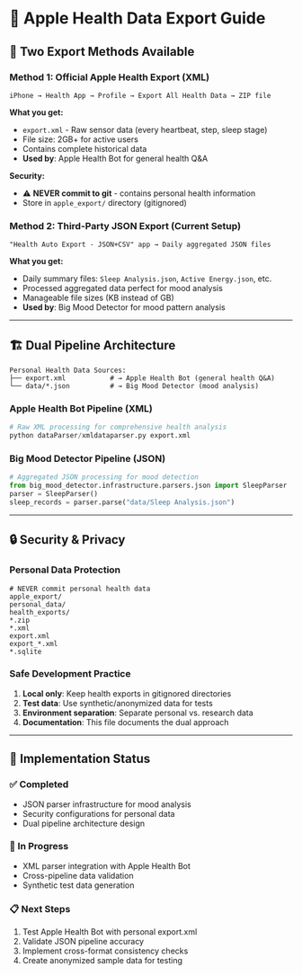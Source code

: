 # 🍎 **Apple Health Data Export Guide**

## **📱 Two Export Methods Available**

### **Method 1: Official Apple Health Export (XML)**
```
iPhone → Health App → Profile → Export All Health Data → ZIP file
```

**What you get:**
- `export.xml` - Raw sensor data (every heartbeat, step, sleep stage)
- File size: 2GB+ for active users
- Contains complete historical data
- **Used by**: Apple Health Bot for general health Q&A

**Security:** 
- ⚠️ **NEVER commit to git** - contains personal health information
- Store in `apple_export/` directory (gitignored)

### **Method 2: Third-Party JSON Export (Current Setup)**
```
"Health Auto Export - JSON+CSV" app → Daily aggregated JSON files
```

**What you get:**
- Daily summary files: `Sleep Analysis.json`, `Active Energy.json`, etc.
- Processed aggregated data perfect for mood analysis
- Manageable file sizes (KB instead of GB)
- **Used by**: Big Mood Detector for mood pattern analysis

---

## **🏗️ Dual Pipeline Architecture**

```
Personal Health Data Sources:
├── export.xml           # → Apple Health Bot (general health Q&A)
└── data/*.json          # → Big Mood Detector (mood analysis)
```

### **Apple Health Bot Pipeline (XML)**
```python
# Raw XML processing for comprehensive health analysis
python dataParser/xmldataparser.py export.xml
```

### **Big Mood Detector Pipeline (JSON)**
```python
# Aggregated JSON processing for mood detection
from big_mood_detector.infrastructure.parsers.json import SleepParser
parser = SleepParser()
sleep_records = parser.parse("data/Sleep Analysis.json")
```

---

## **🔒 Security & Privacy**

### **Personal Data Protection**
```gitignore
# NEVER commit personal health data
apple_export/
personal_data/
health_exports/
*.zip
*.xml
export.xml
export_*.xml
*.sqlite
```

### **Safe Development Practice**
1. **Local only**: Keep health exports in gitignored directories
2. **Test data**: Use synthetic/anonymized data for tests
3. **Environment separation**: Separate personal vs. research data
4. **Documentation**: This file documents the dual approach

---

## **🎯 Implementation Status**

### **✅ Completed**
- JSON parser infrastructure for mood analysis
- Security configurations for personal data
- Dual pipeline architecture design

### **🔄 In Progress**
- XML parser integration with Apple Health Bot
- Cross-pipeline data validation
- Synthetic test data generation

### **📋 Next Steps**
1. Test Apple Health Bot with personal export.xml
2. Validate JSON pipeline accuracy
3. Implement cross-format consistency checks
4. Create anonymized sample data for testing 